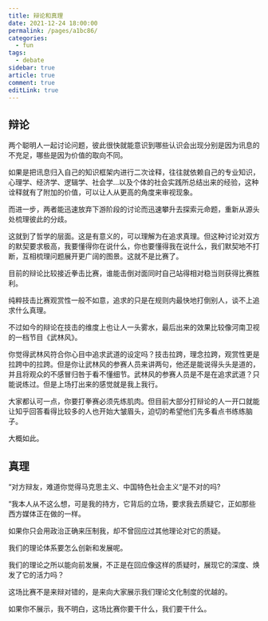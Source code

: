 ```yaml
---
title: 辩论和真理
date: 2021-12-24 18:00:00
permalink: /pages/a1bc86/
categories:
  - fun
tags:
  - debate
sidebar: true
article: true
comment: true
editLink: true
---
```

## 辩论

两个聪明人一起讨论问题，彼此很快就能意识到哪些认识会出现分别是因为讯息的不充足，哪些是因为价值的取向不同。

如果是把讯息归入自己的知识框架内进行二次诠释，往往就依赖自己的专业知识，心理学、经济学、逻辑学、社会学...以及个体的社会实践所总结出来的经验，这种诠释就有了附加的价值，可以让人从更高的角度来审视现象。

而进一步，两者能迅速放弃下游阶段的讨论而迅速攀升去探索元命题，重新从源头处梳理彼此的分歧。

这就到了哲学的层面。这是有意义的，可以理解为在追求真理。但这种讨论对双方的默契要求极高，我要懂得你在说什么，你也要懂得我在说什么，我们默契地不打断，互相梳理问题展开更广阔的图景。这就不是比赛了。

目前的辩论比较接近拳击比赛，谁能击倒对面同时自己站得相对稳当则获得比赛胜利。

纯粹技击比赛观赏性一般不如意，追求的只是在规则内最快地打倒别人，谈不上追求什么真理。

不过如今的辩论在技击的维度上也让人一头雾水，最后出来的效果比较像河南卫视的一档节目《武林风》。

你觉得武林风符合你心目中追求武道的设定吗？技击拉跨，理念拉跨，观赏性更是拉跨中的拉跨。但是你让武林风的参赛人员来讲两句，他还是能说得头头是道的，并且将观众的不感冒归咎于看不懂细节。武林风的参赛人员是不是在追求武道？只能说练过。但是上场打出来的感觉就是我上我行。

大家都认可一点，你要打拳赛必须先练肌肉。但目前大部分打辩论的人一开口就能让知乎回答看得比较多的人也开始大皱眉头，迫切的希望他们先多看点书练练脑子。

大概如此。

## 真理

“对方辩友，难道你觉得马克思主义、中国特色社会主义“是不对的吗?

“我本人从不这么想，可是我的持方，它背后的立场，要求我去质疑它，正如那些西方媒体正在做的一样。

如果你只会用政治正确来压制我，却不曾回应过其他理论对它的质疑。

我们的理论体系要怎么创新和发展呢。

我们的理论之所以能向前发展，不正是在回应像这样的质疑时，展现它的深度、焕发了它的活力吗？

这场比赛不是来辩对错的，是来向大家展示我们理论文化制度的优越的。

如果你不展示，我不明白，这场比赛你要干什么，我们要干什么。